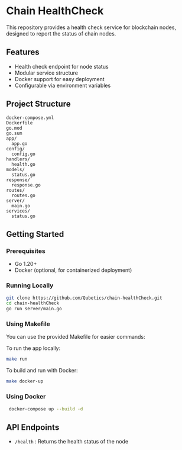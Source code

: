 # Chain HealthCheck

This repository provides a health check service for blockchain nodes, designed to report the status of chain nodes.

## Features
- Health check endpoint for node status
- Modular service structure
- Docker support for easy deployment
- Configurable via environment variables

## Project Structure
```
docker-compose.yml
Dockerfile
go.mod
go.sum
app/
  app.go
config/
  config.go
handlers/
  health.go
models/
  status.go
response/
  response.go
routes/
  routes.go
server/
  main.go
services/
  status.go
```

## Getting Started

### Prerequisites
- Go 1.20+
- Docker (optional, for containerized deployment)

### Running Locally
```bash
git clone https://github.com/Qubetics/chain-healthCheck.git
cd chain-healthCheck
go run server/main.go
```

### Using Makefile
You can use the provided Makefile for easier commands:

To run the app locally:
```bash
make run
```

To build and run with Docker:
```bash
make docker-up
```

### Using Docker
```bash
 docker-compose up --build -d
```

## API Endpoints
- `/health` : Returns the health status of the node
